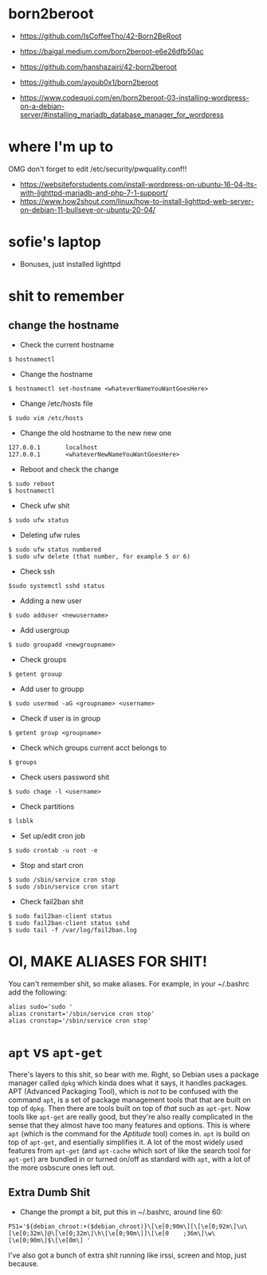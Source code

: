 # born2beroot

- https://github.com/IsCoffeeTho/42-Born2BeRoot
- https://baigal.medium.com/born2beroot-e6e26dfb50ac
- https://github.com/hanshazairi/42-born2beroot
- https://github.com/ayoub0x1/born2beroot

- https://www.codequoi.com/en/born2beroot-03-installing-wordpress-on-a-debian-server/#installing_mariadb_database_manager_for_wordpress

# where I'm up to

OMG don't forget to edit /etc/security/pwquality.conf!!
- https://websiteforstudents.com/install-wordpress-on-ubuntu-16-04-lts-with-lighttpd-mariadb-and-php-7-1-support/
- https://www.how2shout.com/linux/how-to-install-lighttpd-web-server-on-debian-11-bullseye-or-ubuntu-20-04/

# sofie's laptop

- Bonuses, just installed lighttpd

# shit to remember
## change the hostname

- Check the current hostname
```
$ hostnamectl
```
- Change the hostname
```
$ hostnamectl set-hostname <whateverNameYouWantGoesHere>
```
- Change /etc/hosts file
```
$ sudo vim /etc/hosts
```
- Change the old hostname to the new new one
```
127.0.0.1       localhost
127.0.0.1       <whateverNewNameYouWantGoesHere>
```
- Reboot and check the change
```
$ sudo reboot
$ hostnamectl
```
- Check ufw shit
```
$ sudo ufw status 
```
- Deleting ufw rules
```
$ sudo ufw status numbered
$ sudo ufw delete (that number, for example 5 or 6)
```
- Check ssh
```
$sudo systemctl sshd status
```
- Adding a new user
```
$ sudo adduser <newusername>
```
- Add usergroup
```
$ sudo groupadd <newgroupname>
```
- Check groups
```
$ getent grouup
```
- Add user to groupp
```
$ sudo usermod -aG <groupname> <username>
```
- Check if user is in group
```
$ getent group <groupname>
```
- Check which groups current acct belongs to
```
$ groups
```
- Check users password shit
```
$ sudo chage -l <username>
```
- Check partitions
```
$ lsblk
```
- Set up/edit cron job
```
$ sudo crontab -u root -e
```
- Stop and start cron
```
$ sudo /sbin/service cron stop
$ sudo /sbin/service cron start
```
- Check fail2ban shit
```
$ sudo fail2ban-client status
$ sudo fail2ban-client status sshd
$ sudo tail -f /var/log/fail2ban.log
```
# OI, MAKE ALIASES FOR SHIT!
You can't remember shit, so make aliases. For example, in your ~/.bashrc add the following:
```
alias sudo='sudo '
alias cronstart='/sbin/service cron stop'
alias cronstop='/sbin/service cron stop'
```
# `apt` vs `apt-get`

There's layers to this shit, so bear with me. Right, so Debian uses a package manager called `dpkg` which kinda does what it says, it handles packages. APT (Advanced Packaging Tool), which is *not* to be confused with the command `apt`, is a set of package management tools that that are built on top of `dpkg`. Then there are tools built on top of *that* such as `apt-get`. Now tools like `apt-get` are really good, but they're also really complicated in the sense that they almost have too many features and options. This is where `apt` (which is the command for the *Aptitude* tool) comes in. `apt` is build on top of `apt-get`, and esentially simplifies it. A lot of the most widely used features from `apt-get` (and `apt-cache` which sort of like the search tool for `apt-get`) are bundled in or turned on/off as standard with `apt`, with a lot of the more osbscure ones left out.

## Extra Dumb Shit

- Change the prompt a bit, put this in ~/.bashrc, around line 60:
```
PS1='${debian_chroot:+($debian_chroot)}\[\e[0;90m\][\[\e[0;92m\]\u\[\e[0;32m\]@\[\e[0;32m\]\h\[\e[0;90m\]]\[\e[0    ;36m\]\w\[\e[0;90m\]$\[\e[0m\] '
```
I've also got a bunch of extra shit running like irssi, screen and htop, just because.
